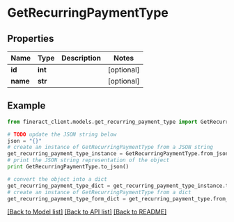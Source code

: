 # GetRecurringPaymentType


## Properties

Name | Type | Description | Notes
------------ | ------------- | ------------- | -------------
**id** | **int** |  | [optional] 
**name** | **str** |  | [optional] 

## Example

```python
from fineract_client.models.get_recurring_payment_type import GetRecurringPaymentType

# TODO update the JSON string below
json = "{}"
# create an instance of GetRecurringPaymentType from a JSON string
get_recurring_payment_type_instance = GetRecurringPaymentType.from_json(json)
# print the JSON string representation of the object
print GetRecurringPaymentType.to_json()

# convert the object into a dict
get_recurring_payment_type_dict = get_recurring_payment_type_instance.to_dict()
# create an instance of GetRecurringPaymentType from a dict
get_recurring_payment_type_form_dict = get_recurring_payment_type.from_dict(get_recurring_payment_type_dict)
```
[[Back to Model list]](../README.md#documentation-for-models) [[Back to API list]](../README.md#documentation-for-api-endpoints) [[Back to README]](../README.md)


